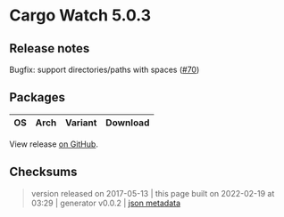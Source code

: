 # Cargo Watch 5.0.3

## Release notes

<p>Bugfix: support directories/paths with spaces (<a class="issue-link js-issue-link" data-error-text="Failed to load title" data-id="228473054" data-permission-text="Title is private" data-url="https://github.com/watchexec/cargo-watch/issues/70" data-hovercard-type="pull_request" data-hovercard-url="/watchexec/cargo-watch/pull/70/hovercard" href="https://github.com/watchexec/cargo-watch/pull/70">#70</a>)</p>

## Packages

<table class="downloads">
<thead>
<tr>
<th>OS</th>
<th>Arch</th>
<th>Variant</th>
<th>Download</th>

</tr>
</thead>
<tbody></tbody>
</table>


View release [on GitHub](https://github.com/watchexec/cargo-watch/releases/v5.0.3).

## Checksums





>	 version released on 2017-05-13
>	|
>	this page built on 2022-02-19 at 03:29
>	| generator v0.0.2
>	| [json metadata](meta.json)


